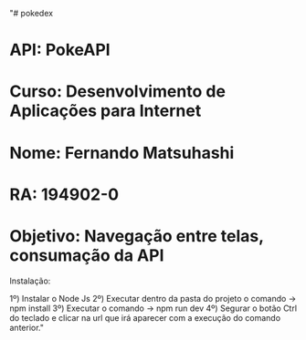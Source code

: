 "# pokedex

# API: PokeAPI
# Curso: Desenvolvimento de Aplicações para Internet
# Nome: Fernando Matsuhashi
# RA: 194902-0
# Objetivo: Navegação entre telas, consumação da API

Instalação:

1º) Instalar o Node Js
2º) Executar dentro da pasta do projeto o comando -> npm install
3º) Executar o comando -> npm run dev
4º) Segurar o botão Ctrl do teclado e clicar na url que irá aparecer com a execução do comando anterior."
